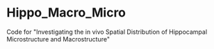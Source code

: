 # Hippo_Macro_Micro
Code for "Investigating the in vivo Spatial Distribution of Hippocampal Microstructure and Macrostructure"
